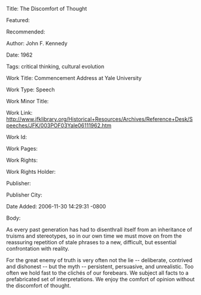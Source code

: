 Title: The Discomfort of Thought

Featured: 

Recommended: 

Author: John F. Kennedy

Date: 1962

Tags: critical thinking, cultural evolution

Work Title: Commencement Address at Yale University

Work Type: Speech

Work Minor Title:  

Work Link: http://www.jfklibrary.org/Historical+Resources/Archives/Reference+Desk/Speeches/JFK/003POF03Yale06111962.htm

Work Id:  

Work Pages:  

Work Rights:  

Work Rights Holder:  

Publisher:  

Publisher City:  

Date Added: 2006-11-30 14:29:31 -0800

Body:

As every past generation has had to disenthrall itself from an inheritance of truisms and stereotypes, so in our own time we must move on from the reassuring repetition of stale phrases to a new, difficult, but essential confrontation with reality. 

For the great enemy of truth is very often not the lie -- deliberate, contrived and dishonest -- but the myth -- persistent, persuasive, and unrealistic. Too often we hold fast to the clichés of our forebears. We subject all facts to a prefabricated set of interpretations. We enjoy the comfort of opinion without the discomfort of thought.

